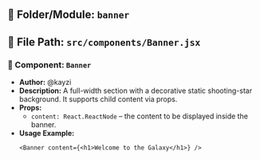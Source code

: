 ## 📁 Folder/Module: `banner`  
## 📁 File Path: `src/components/Banner.jsx`

### 🧩 Component: `Banner`
- **Author:** @kayzi  
- **Description:** A full-width section with a decorative static shooting-star background. It supports child content via props.  
- **Props:**
  - `content: React.ReactNode` – the content to be displayed inside the banner.  
- **Usage Example:**
  ```tsx
  <Banner content={<h1>Welcome to the Galaxy</h1>} />
